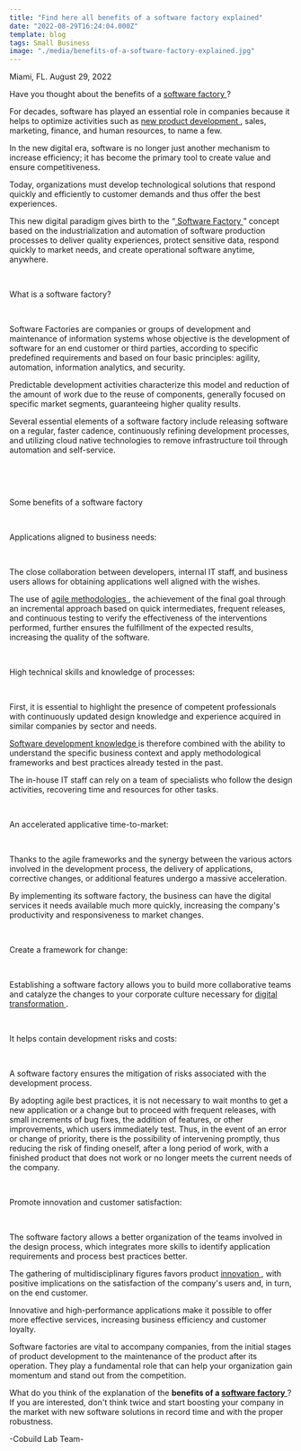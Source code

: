 ```yaml
---
title: "Find here all benefits of a software factory explained"
date: "2022-08-29T16:24:04.000Z"
template: blog
tags: Small Business
image: "./media/benefits-of-a-software-factory-explained.jpg"
---
```


Miami, FL. August 29, 2022



Have you thought about the benefits of a <a target="_blank" href="https://cobuildlab.com/services/"> software factory </a>? 

For decades, software has played an essential role in companies because it helps to optimize activities such as <a target="_blank" href="https://cobuildlab.com/blog/new-product-development-for-small-business/"> new product development </a>, sales, marketing, finance, and human resources, to name a few. 

In the new digital era, software is no longer just another mechanism to increase efficiency; it has become the primary tool to create value and ensure competitiveness.

Today, organizations must develop technological solutions that respond quickly and efficiently to customer demands and thus offer the best experiences. 

This new digital paradigm gives birth to the “<a target="_blank" href="https://cobuild-lab.com/"> Software Factory </a>” concept based on the industrialization and automation of software production processes to deliver quality experiences, protect sensitive data, respond quickly to market needs, and create operational software anytime, anywhere.

<br>

<title-2>What is a software factory?</title-2>

<br>

Software Factories are companies or groups of development and maintenance of information systems whose objective is the development of software for an end customer or third parties, according to specific predefined requirements and based on four basic principles: agility, automation, information analytics, and security. 

Predictable development activities characterize this model and reduction of the amount of work due to the reuse of components, generally focused on specific market segments, guaranteeing higher quality results.

Several essential elements of a software factory include releasing software on a regular, faster cadence, continuously refining development processes, and utilizing cloud native technologies to remove infrastructure toil through automation and self-service.

<br>

<youtube-video id="skcUleQurFQ"></youtube-video>

<br>

<title-2>Some benefits of a software factory</title-2>

<br>

<title-3>Applications aligned to business needs:</title-3>

<br>

The close collaboration between developers, internal IT staff, and business users allows for obtaining applications well aligned with the wishes. 

The use of <a target="_blank" href="https://cobuildlab.com/blog/advantages-of-agile-software-development/"> agile methodologies </a>, the achievement of the final goal through an incremental approach based on quick intermediates, frequent releases, and continuous testing to verify the effectiveness of the interventions performed, further ensures the fulfillment of the expected results, increasing the quality of the software.

<br>

<title-3>High technical skills and knowledge of processes:</title-3>

<br>

First, it is essential to highlight the presence of competent professionals with continuously updated design knowledge and experience acquired in similar companies by sector and needs. 

<a target="_blank" href="https://cobuildlab.com/blog/steps-to-becoming-a-full-stack-developer/"> Software development knowledge </a> is therefore combined with the ability to understand the specific business context and apply methodological frameworks and best practices already tested in the past. 

The in-house IT staff can rely on a team of specialists who follow the design activities, recovering time and resources for other tasks. 

<br>

<title-3>An accelerated applicative time-to-market:</title-3>

<br>

Thanks to the agile frameworks and the synergy between the various actors involved in the development process, the delivery of applications, corrective changes, or additional features undergo a massive acceleration. 

By implementing its software factory, the business can have the digital services it needs available much more quickly, increasing the company's productivity and responsiveness to market changes. 

<br>

<title-3>Create a framework for change:</title-3>

<br>

Establishing a software factory allows you to build more collaborative teams and catalyze the changes to your corporate culture necessary for <a target="_blank" href="https://cobuildlab.com/blog/digital-transformation-5-trends-to-pay-attention-to-in-2022/"> digital transformation </a>.

<br>

<title-3>It helps contain development risks and costs:</title-3>

<br>

A software factory ensures the mitigation of risks associated with the development process. 

By adopting agile best practices, it is not necessary to wait months to get a new application or a change but to proceed with frequent releases, with small increments of bug fixes, the addition of features, or other improvements, which users immediately test. Thus, in the event of an error or change of priority, there is the possibility of intervening promptly, thus reducing the risk of finding oneself, after a long period of work, with a finished product that does not work or no longer meets the current needs of the company.

<br>

<title-3>Promote innovation and customer satisfaction:</title-3>

<br>

The software factory allows a better organization of the teams involved in the design process, which integrates more skills to identify application requirements and process best practices better. 

The gathering of multidisciplinary figures favors product <a target="_blank" href="https://cobuildlab.com/blog/innovation-to-your-business/"> innovation </a>, with positive implications on the satisfaction of the company's users and, in turn, on the end customer. 

Innovative and high-performance applications make it possible to offer more effective services, increasing business efficiency and customer loyalty. 

Software factories are vital to accompany companies, from the initial stages of product development to the maintenance of the product after its operation. They play a fundamental role that can help your organization gain momentum and stand out from the competition. 

What do you think of the explanation of the **benefits of a <a target="_blank" href="https://cobuildlab.com/services/"> software factory** </a>? If you are interested, don't think twice and start boosting your company in the market with new software solutions in record time and with the proper robustness.


-Cobuild Lab Team-

